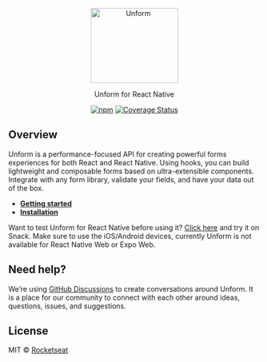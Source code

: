 <p align="center">
  <a href="https://unform.dev">
    <img src="https://storage.googleapis.com/golden-wind/unform/unform.svg" height="150" width="175" alt="Unform" />
  </a>
</p>

<p align="center">Unform for React Native</p>

<div align="center">

[![npm](https://img.shields.io/npm/v/@devesharp/unform-mobile.svg?color=%238257E5&style=for-the-badge)](https://www.npmjs.com/package/@devesharp/unform-mobile)<space><space>
[![Coverage Status](https://img.shields.io/coveralls/github/unform/unform?color=8257E5&style=for-the-badge)](https://coveralls.io/github/unform/unform?branch=main)

</div>

## Overview

Unform is a performance-focused API for creating powerful forms experiences for both React and React Native. Using hooks, you can build lightweight and composable forms based on ultra-extensible components. Integrate with any form library, validate your fields, and have your data out of the box.

- **[Getting started](https://unform.dev/guides/react-native)**
- **[Installation](https://unform.dev/installation)**

Want to test Unform for React Native before using it? [Click here](https://snack.expo.io/@diego3g/1e9fb3) and try it on Snack. Make sure to use the iOS/Android devices, currently Unform is not available for React Native Web or Expo Web.

## Need help?

We’re using [GitHub Discussions](https://github.com/unform/unform/discussions) to create conversations around Unform. It is a place for our community to connect with each other around ideas, questions, issues, and suggestions.

## License

MIT © [Rocketseat](https://github.com/Rocketseat)
